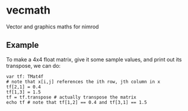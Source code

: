 vecmath
=======

Vector and graphics maths for nimrod

Example
-------

To make a 4x4 float matrix, give it some sample values, and print out its transpose, we can do:

```nimrod
var tf: TMat4f
# note that x[i,j] references the ith row, jth column in x
tf[2,1] = 0.4
tf[1,3] = 1.5
tf = tf.transpose # actually transpose the matrix
echo tf # note that tf[1,2] == 0.4 and tf[3,1] == 1.5
```